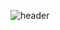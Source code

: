 ![header](https://capsule-render.vercel.app/api?type=waving&color=auto&height=300&section=header&text=xeoxxn_GitHub&fontSize=50&animation=fadeIn&fontAlignY=38&desc=Decorate%20GitHub%20Profile%20or%20any%20Repo%20like%20me!&descAlignY=51&descAlign=62)

